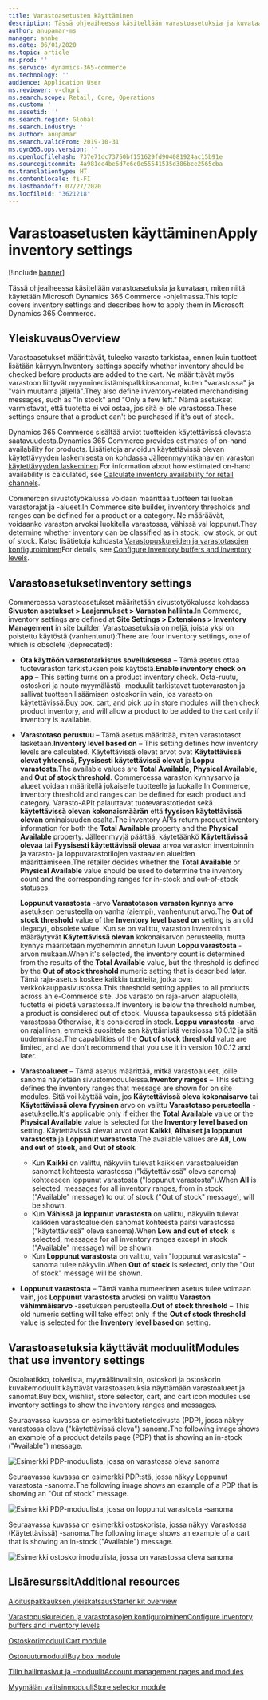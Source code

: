 ```yaml
---
title: Varastoasetusten käyttäminen
description: Tässä ohjeaiheessa käsitellään varastoasetuksia ja kuvataan, miten niitä käytetään Microsoft Dynamics 365 Commerce -ohjelmassa.
author: anupamar-ms
manager: annbe
ms.date: 06/01/2020
ms.topic: article
ms.prod: ''
ms.service: dynamics-365-commerce
ms.technology: ''
audience: Application User
ms.reviewer: v-chgri
ms.search.scope: Retail, Core, Operations
ms.custom: ''
ms.assetid: ''
ms.search.region: Global
ms.search.industry: ''
ms.author: anupamar
ms.search.validFrom: 2019-10-31
ms.dyn365.ops.version: ''
ms.openlocfilehash: 737e71dc73750bf151629fd904081924ac15b91e
ms.sourcegitcommit: 4a981ee4be6d7e6c0e55541535d386bce2565cba
ms.translationtype: HT
ms.contentlocale: fi-FI
ms.lasthandoff: 07/27/2020
ms.locfileid: "3621218"
---
```

# <a name="apply-inventory-settings"></a><span data-ttu-id="ef367-103">Varastoasetusten käyttäminen</span><span class="sxs-lookup"><span data-stu-id="ef367-103">Apply inventory settings</span></span>

[!include [banner](includes/banner.md)]

<span data-ttu-id="ef367-104">Tässä ohjeaiheessa käsitellään varastoasetuksia ja kuvataan, miten niitä käytetään Microsoft Dynamics 365 Commerce -ohjelmassa.</span><span class="sxs-lookup"><span data-stu-id="ef367-104">This topic covers inventory settings and describes how to apply them in Microsoft Dynamics 365 Commerce.</span></span>

## <a name="overview"></a><span data-ttu-id="ef367-105">Yleiskuvaus</span><span class="sxs-lookup"><span data-stu-id="ef367-105">Overview</span></span>

<span data-ttu-id="ef367-106">Varastoasetukset määrittävät, tuleeko varasto tarkistaa, ennen kuin tuotteet lisätään kärryyn.</span><span class="sxs-lookup"><span data-stu-id="ef367-106">Inventory settings specify whether inventory should be checked before products are added to the cart.</span></span> <span data-ttu-id="ef367-107">Ne määrittävät myös varastoon liittyvät myynninedistämispalkkiosanomat, kuten "varastossa" ja "vain muutama jäljellä".</span><span class="sxs-lookup"><span data-stu-id="ef367-107">They also define inventory-related merchandising messages, such as "In stock" and "Only a few left."</span></span> <span data-ttu-id="ef367-108">Nämä asetukset varmistavat, että tuotetta ei voi ostaa, jos sitä ei ole varastossa.</span><span class="sxs-lookup"><span data-stu-id="ef367-108">These settings ensure that a product can't be purchased if it's out of stock.</span></span>

<span data-ttu-id="ef367-109">Dynamics 365 Commerce sisältää arviot tuotteiden käytettävissä olevasta saatavuudesta.</span><span class="sxs-lookup"><span data-stu-id="ef367-109">Dynamics 365 Commerce provides estimates of on-hand availability for products.</span></span> <span data-ttu-id="ef367-110">Lisätietoja arvioidun käytettävissä olevan käytettävyyden laskemisesta on kohdassa [Jälleenmyyntikanavien varaston käytettävyyden laskeminen](calculated-inventory-retail-channels.md).</span><span class="sxs-lookup"><span data-stu-id="ef367-110">For information about how estimated on-hand availability is calculated, see [Calculate inventory availability for retail channels](calculated-inventory-retail-channels.md).</span></span>

<span data-ttu-id="ef367-111">Commercen sivustotyökalussa voidaan määrittää tuotteen tai luokan varastorajat ja -alueet.</span><span class="sxs-lookup"><span data-stu-id="ef367-111">In Commerce site builder, inventory thresholds and ranges can be defined for a product or a category.</span></span> <span data-ttu-id="ef367-112">Ne määräävät, voidaanko varaston arvoksi luokitella varastossa, vähissä vai loppunut.</span><span class="sxs-lookup"><span data-stu-id="ef367-112">They determine whether inventory can be classified as in stock, low stock, or out of stock.</span></span> <span data-ttu-id="ef367-113">Katso lisätietoja kohdasta [Varastopuskureiden ja varastotasojen konfiguroiminen](inventory-buffers-levels.md)</span><span class="sxs-lookup"><span data-stu-id="ef367-113">For details, see [Configure inventory buffers and inventory levels](inventory-buffers-levels.md).</span></span>

## <a name="inventory-settings"></a><span data-ttu-id="ef367-114">Varastoasetukset</span><span class="sxs-lookup"><span data-stu-id="ef367-114">Inventory settings</span></span>

<span data-ttu-id="ef367-115">Commercessa varastoasetukset määritetään sivustotyökalussa kohdassa **Sivuston asetukset \> Laajennukset \> Varaston hallinta**.</span><span class="sxs-lookup"><span data-stu-id="ef367-115">In Commerce, inventory settings are defined at **Site Settings \> Extensions \> Inventory Management** in site builder.</span></span> <span data-ttu-id="ef367-116">Varastoasetuksia on neljä, joista yksi on poistettu käytöstä (vanhentunut):</span><span class="sxs-lookup"><span data-stu-id="ef367-116">There are four inventory settings, one of which is obsolete (deprecated):</span></span>

- <span data-ttu-id="ef367-117">**Ota käyttöön varastotarkistus sovelluksessa** – Tämä asetus ottaa tuotevaraston tarkistuksen pois käytöstä.</span><span class="sxs-lookup"><span data-stu-id="ef367-117">**Enable inventory check on app** – This setting turns on a product inventory check.</span></span> <span data-ttu-id="ef367-118">Osta-ruutu, ostoskori ja nouto myymälästä -moduulit tarkistavat tuotevaraston ja sallivat tuotteen lisäämisen ostoskoriin vain, jos varasto on käytettävissä.</span><span class="sxs-lookup"><span data-stu-id="ef367-118">Buy box, cart, and pick up in store modules will then check product inventory, and will allow a product to be added to the cart only if inventory is available.</span></span>
- <span data-ttu-id="ef367-119">**Varastotaso perustuu** – Tämä asetus määrittää, miten varastotasot lasketaan.</span><span class="sxs-lookup"><span data-stu-id="ef367-119">**Inventory level based on** – This setting defines how inventory levels are calculated.</span></span> <span data-ttu-id="ef367-120">Käytettävissä olevat arvot ovat **Käytettävissä olevat yhteensä**, **Fyysisesti käytettävissä olevat** ja **Loppu varastosta**.</span><span class="sxs-lookup"><span data-stu-id="ef367-120">The available values are **Total Available**, **Physical Available**, and **Out of stock threshold**.</span></span> <span data-ttu-id="ef367-121">Commercessa varaston kynnysarvo ja alueet voidaan määritellä jokaiselle tuotteelle ja luokalle.</span><span class="sxs-lookup"><span data-stu-id="ef367-121">In Commerce, inventory threshold and ranges can be defined for each product and category.</span></span> <span data-ttu-id="ef367-122">Varasto-APIt palauttavat tuotevarastotiedot sekä **käytettävissä olevan kokonaismäärän** että **fyysisen käytettävissä olevan** ominaisuuden osalta.</span><span class="sxs-lookup"><span data-stu-id="ef367-122">The inventory APIs return product inventory information for both the **Total Available** property and the **Physical Available** property.</span></span> <span data-ttu-id="ef367-123">Jälleenmyyjä päättää, käytetäänkö **Käytettävissä olevaa** tai **Fyysisesti käytettävissä olevaa** arvoa varaston inventoinnin ja varasto- ja loppuvarastotilojen vastaavien alueiden määrittämiseen.</span><span class="sxs-lookup"><span data-stu-id="ef367-123">The retailer decides whether the **Total Available** or **Physical Available** value should be used to determine the inventory count and the corresponding ranges for in-stock and out-of-stock statuses.</span></span>

    <span data-ttu-id="ef367-124">**Loppunut varastosta** -arvo **Varastotason varaston kynnys arvo** asetuksen perusteella on vanha (aiempi), vanhentunut arvo.</span><span class="sxs-lookup"><span data-stu-id="ef367-124">The **Out of stock threshold** value of the **Inventory level based on** setting is an old (legacy), obsolete value.</span></span> <span data-ttu-id="ef367-125">Kun se on valittu, varaston inventoinnit määräytyvät **Käytettävissä olevan** kokonaisarvon perusteella, mutta kynnys määritetään myöhemmin annetun luvun **Loppu varastosta** -arvon mukaan.</span><span class="sxs-lookup"><span data-stu-id="ef367-125">When it's selected, the inventory count is determined from the results of the **Total Available** value, but the threshold is defined by the **Out of stock threshold** numeric setting that is described later.</span></span> <span data-ttu-id="ef367-126">Tämä raja-asetus koskee kaikkia tuotteita, jotka ovat verkkokauppasivustossa.</span><span class="sxs-lookup"><span data-stu-id="ef367-126">This threshold setting applies to all products across an e-Commerce site.</span></span> <span data-ttu-id="ef367-127">Jos varasto on raja-arvon alapuolella, tuotetta ei pidetä varastossa.</span><span class="sxs-lookup"><span data-stu-id="ef367-127">If inventory is below the threshold number, a product is considered out of stock.</span></span> <span data-ttu-id="ef367-128">Muussa tapauksessa sitä pidetään varastossa.</span><span class="sxs-lookup"><span data-stu-id="ef367-128">Otherwise, it's considered in stock.</span></span> <span data-ttu-id="ef367-129">**Loppu varastosta** -arvo on rajallinen, emmekä suosittele sen käyttämistä versiossa 10.0.12 ja sitä uudemmissa.</span><span class="sxs-lookup"><span data-stu-id="ef367-129">The capabilities of the **Out of stock threshold** value are limited, and we don't recommend that you use it in version 10.0.12 and later.</span></span>

- <span data-ttu-id="ef367-130">**Varastoalueet** – Tämä asetus määrittää, mitkä varastoalueet, joille sanoma näytetään sivustomoduuleissa.</span><span class="sxs-lookup"><span data-stu-id="ef367-130">**Inventory ranges** – This setting defines the inventory ranges that message are shown for on site modules.</span></span> <span data-ttu-id="ef367-131">Sitä voi käyttää vain, jos **Käytettävissä oleva kokonaisarvo** tai **Käytettävissä oleva fyysinen** arvo on valittu **Varastotaso perusteella** -asetukselle.</span><span class="sxs-lookup"><span data-stu-id="ef367-131">It's applicable only if either the **Total Available** value or the **Physical Available** value is selected for the **Inventory level based on** setting.</span></span> <span data-ttu-id="ef367-132">Käytettävissä olevat arvot ovat **Kaikki**, **Alhaiset ja loppunut varastosta** ja **Loppunut varastosta**.</span><span class="sxs-lookup"><span data-stu-id="ef367-132">The available values are **All**, **Low and out of stock**, and **Out of stock**.</span></span>

    - <span data-ttu-id="ef367-133">Kun **Kaikki** on valittu, näkyviin tulevat kaikkien varastoalueiden sanomat kohteesta varastossa ("käytettävissä" oleva sanoma) kohteeseen loppunut varastosta ("loppunut varastosta").</span><span class="sxs-lookup"><span data-stu-id="ef367-133">When **All** is selected, messages for all inventory ranges, from in stock ("Available" message) to out of stock ("Out of stock" message), will be shown.</span></span>
    - <span data-ttu-id="ef367-134">Kun **Vähissä ja loppunut varastosta** on valittu, näkyviin tulevat kaikkien varastoalueiden sanomat kohteesta paitsi varastossa ("käytettävissä" oleva sanoma).</span><span class="sxs-lookup"><span data-stu-id="ef367-134">When **Low and out of stock** is selected, messages for all inventory ranges except in stock ("Available" message) will be shown.</span></span>
    - <span data-ttu-id="ef367-135">Kun **Loppunut varastosta** on valittu, vain "loppunut varastosta" -sanoma tulee näkyviin.</span><span class="sxs-lookup"><span data-stu-id="ef367-135">When **Out of stock** is selected, only the "Out of stock" message will be shown.</span></span>

- <span data-ttu-id="ef367-136">**Loppunut varastosta** – Tämä vanha numeerinen asetus tulee voimaan vain, jos **Loppunut varastosta** arvoksi on valittu **Varaston vähimmäisarvo** -asetuksen perusteella.</span><span class="sxs-lookup"><span data-stu-id="ef367-136">**Out of stock threshold** – This old numeric setting will take effect only if the **Out of stock threshold** value is selected for the **Inventory level based on** setting.</span></span>

## <a name="modules-that-use-inventory-settings"></a><span data-ttu-id="ef367-137">Varastoasetuksia käyttävät moduulit</span><span class="sxs-lookup"><span data-stu-id="ef367-137">Modules that use inventory settings</span></span>

<span data-ttu-id="ef367-138">Ostolaatikko, toivelista, myymälänvalitsin, ostoskori ja ostoskorin kuvakemoduulit käyttävät varastoasetuksia näyttämään varastoalueet ja sanomat.</span><span class="sxs-lookup"><span data-stu-id="ef367-138">Buy box, wishlist, store selector, cart, and cart icon modules use inventory settings to show the inventory ranges and messages.</span></span>

<span data-ttu-id="ef367-139">Seuraavassa kuvassa on esimerkki tuotetietosivusta (PDP), jossa näkyy varastossa oleva ("käytettävissä oleva") sanoma.</span><span class="sxs-lookup"><span data-stu-id="ef367-139">The following image shows an example of a product details page (PDP) that is showing an in-stock ("Available") message.</span></span>

![Esimerkki PDP-moduulista, jossa on varastossa oleva sanoma](./media/pdp-InStock.png)

<span data-ttu-id="ef367-141">Seuraavassa kuvassa on esimerkki PDP:stä, jossa näkyy Loppunut varastosta -sanoma.</span><span class="sxs-lookup"><span data-stu-id="ef367-141">The following image shows an example of a PDP that is showing an "Out of stock" message.</span></span>

![Esimerkki PDP-moduulista, jossa on loppunut varastosta -sanoma](./media/pdp-outofstock.png)

<span data-ttu-id="ef367-143">Seuraavassa kuvassa on esimerkki ostoskorista, jossa näkyy Varastossa (Käytettävissä) -sanoma.</span><span class="sxs-lookup"><span data-stu-id="ef367-143">The following image shows an example of a cart that is showing an in-stock ("Available") message.</span></span>

![Esimerkki ostoskorimoduulista, jossa on varastossa oleva sanoma](./media/cart-instock.png)

## <a name="additional-resources"></a><span data-ttu-id="ef367-145">Lisäresurssit</span><span class="sxs-lookup"><span data-stu-id="ef367-145">Additional resources</span></span>

[<span data-ttu-id="ef367-146">Aloituspakkauksen yleiskatsaus</span><span class="sxs-lookup"><span data-stu-id="ef367-146">Starter kit overview</span></span>](starter-kit-overview.md)

[<span data-ttu-id="ef367-147">Varastopuskureiden ja varastotasojen konfiguroiminen</span><span class="sxs-lookup"><span data-stu-id="ef367-147">Configure inventory buffers and inventory levels</span></span>](inventory-buffers-levels.md)

[<span data-ttu-id="ef367-148">Ostoskorimoduuli</span><span class="sxs-lookup"><span data-stu-id="ef367-148">Cart module</span></span>](add-cart-module.md)

[<span data-ttu-id="ef367-149">Ostoruutumoduuli</span><span class="sxs-lookup"><span data-stu-id="ef367-149">Buy box module</span></span>](add-buy-box.md)

[<span data-ttu-id="ef367-150">Tilin hallintasivut ja -moduulit</span><span class="sxs-lookup"><span data-stu-id="ef367-150">Account management pages and modules</span></span>](account-management.md)

[<span data-ttu-id="ef367-151">Myymälän valitsinmoduuli</span><span class="sxs-lookup"><span data-stu-id="ef367-151">Store selector module</span></span>](store-selector.md)
